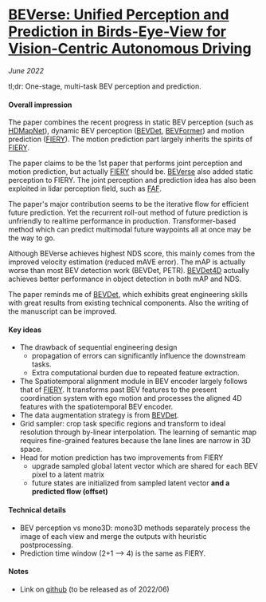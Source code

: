 # [BEVerse: Unified Perception and Prediction in Birds-Eye-View for Vision-Centric Autonomous Driving](https://arxiv.org/abs/2205.09743)

_June 2022_

tl;dr: One-stage, multi-task BEV perception and prediction.

#### Overall impression
The paper combines the recent progress in static BEV perception (such as [HDMapNet]()), dynamic BEV perception ([BEVDet](), [BEVFormer]()) and motion prediction ([FIERY](fiery.md)). The motion prediction part largely inherits the spirits of [FIERY](fiery.md).

The paper claims to be the 1st paper that performs joint perception and motion prediction, but actually [FIERY](fiery.md) should be. [BEVerse](beverse.md) also added static perception to FIERY. The joint perception and prediction idea has also been exploited in lidar perception field, such as [FAF](faf.md).

The paper's major contribution seems to be the iterative flow for efficient future prediction. Yet the recurrent roll-out method of future prediction is unfriendly to realtime performance in production. Transformer-based method which can predict multimodal future waypoints all at once may be the way to go.

Although BEVerse achieves highest NDS score, this mainly comes from the improved velocity estimation (reduced mAVE error). The mAP is actually worse than most BEV detection work (BEVDet, PETR). [BEVDet4D](bevdet4d.md) actually achieves better performance in object detection in both mAP and NDS.

The paper reminds me of [BEVDet](bevdet.md), which exhibits great engineering skills with great results from existing technical components. Also the writing of the manuscript can be improved. 


#### Key ideas
- The drawback of sequential engineering design
	- propagation of errors can significantly influence the downstream tasks.
	- Extra computational burden due to repeated feature extraction.
- The Spatiotemporal alignment module in BEV encoder largely follows that of [FIERY](fiery.md). It transforms past BEV features to the present coordination system with ego motion and processes the aligned 4D features with the spatiotemporal BEV encoder.
- The data augmentation strategy is from [BEVDet](bevdet.md).
- Grid sampler: crop task specific regions and transform to ideal resolution through by-linear interpolation. The learning of semantic map requires fine-grained features because the lane lines are narrow in 3D space.
- Head for motion prediction has two improvements from FIERY
	- upgrade sampled global latent vector which are shared for each BEV pixel to a latent matrix
	- future states are initialized from sampled latent vector **and a predicted flow (offset)**


#### Technical details
- BEV perception vs mono3D: mono3D methods separately process the image of each view and merge the outputs with heuristic postprocessing.
- Prediction time window (2+1 --> 4) is the same as FIERY.


#### Notes
- Link on [github](https://github.com/zhangyp15/BEVerse) (to be released as of 2022/06)
